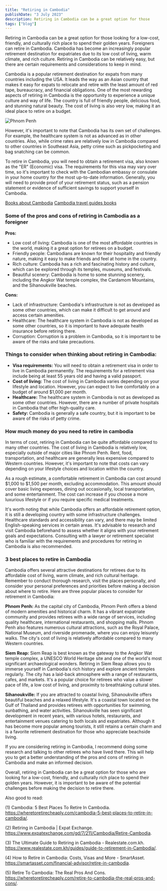 ```yaml
---
title: "Retiring in Cambodia"
publishDate: "3 July 2023"
description: Retiring in Cambodia can be a great option for those
tags: ["blog"]
---
```


Retiring in Cambodia can be a great option for those looking for a low-cost, friendly, and culturally rich place to spend their golden years. Foreigners can retire in Cambodia. Cambodia has become an increasingly popular retirement destination for expatriates due to its low cost of living, warm climate, and rich culture. Retiring in Cambodia can be relatively easy, but there are certain requirements and considerations to keep in mind.

Cambodia is a popular retirement destination for expats from many countries including the USA. It leads the way as an Asian country that makes it easy for expats to relocate and retire with the least amount of red tape, bureaucracy, and financial obligations. One of the most rewarding aspects of retiring in Cambodia is the opportunity to experience a unique culture and way of life. The country is full of friendly people, delicious food, and stunning natural beauty. The cost of living is also very low, making it an ideal place to retire on a budget. 

![Phnom Penh](https://unsplash.com/photos/UHW5JUPVYls)  

However, it's important to note that Cambodia has its own set of challenges. For example, the healthcare system is not as advanced as in other countries. Also, while crime rates are relatively low in Cambodia compared to other countries in Southeast Asia, petty crime such as pickpocketing and bag snatching can be common. 

To retire in Cambodia, you will need to obtain a retirement visa, also known as the "ER" (Economic) visa. The requirements for this visa may vary over time, so it's important to check with the Cambodian embassy or consulate in your home country for the most up-to-date information. Generally, you will need to provide proof of your retirement status, such as a pension statement or evidence of sufficient savings to support yourself in Cambodia.

[Books about Cambodia](https://cambopedia.com/best-books-about-cambodia/)
[Cambodia travel guides books](https://cambopedia.com/cambodia-travel-guide-books/)

### Some of the pros and cons of retiring in Cambodia as a foreigner

**Pros:**

* Low cost of living: Cambodia is one of the most affordable countries in the world, making it a great option for retirees on a budget.
* Friendly people: Cambodians are known for their hospitality and friendly nature, making it easy to make friends and feel at home in the country.
* Rich culture: Cambodia has a rich and fascinating history and culture, which can be explored through its temples, museums, and festivals.
* Beautiful scenery: Cambodia is home to some stunning scenery, including the Angkor Wat temple complex, the Cardamom Mountains, and the Sihanoukville beaches.

**Cons:**

* Lack of infrastructure: Cambodia's infrastructure is not as developed as some other countries, which can make it difficult to get around and access certain amenities.
* Healthcare: The healthcare system in Cambodia is not as developed as some other countries, so it is important to have adequate health insurance before retiring there.
* Corruption: Corruption is a problem in Cambodia, so it is important to be aware of the risks and take precautions.

### Things to consider when thinking about retiring in Cambodia:

* **Visa requirements:** You will need to obtain a retirement visa in order to live in Cambodia permanently. The requirements for a retirement visa include being at least 55 years old and having a valid passport.
* **Cost of living:** The cost of living in Cambodia varies depending on your lifestyle and location. However, you can expect to live comfortably on a budget of around $1,000 per month.
* **Healthcare:** The healthcare system in Cambodia is not as developed as some other countries. However, there are a number of private hospitals in Cambodia that offer high-quality care.
* **Safety:** Cambodia is generally a safe country, but it is important to be aware of the risks of petty crime.

### How much money do you need to retire in cambodia

In terms of cost, retiring in Cambodia can be quite affordable compared to many other countries. The cost of living in Cambodia is relatively low, especially outside of major cities like Phnom Penh. Rent, food, transportation, and healthcare are generally less expensive compared to Western countries. However, it's important to note that costs can vary depending on your lifestyle choices and location within the country.

As a rough estimate, a comfortable retirement in Cambodia can cost around $1,000 to $1,500 per month, excluding accommodation. This amount should cover basic living expenses, dining out occasionally, local transportation, and some entertainment. The cost can increase if you choose a more luxurious lifestyle or if you require specific medical treatments.

It's worth noting that while Cambodia offers an affordable retirement option, it is still a developing country with some infrastructure challenges. Healthcare standards and accessibility can vary, and there may be limited English-speaking services in certain areas. It's advisable to research and visit Cambodia beforehand to assess whether it aligns with your retirement goals and expectations. Consulting with a lawyer or retirement specialist who is familiar with the requirements and procedures for retiring in Cambodia is also recommended.

### 3 best places to retire in Cambodia

Cambodia offers several attractive destinations for retirees due to its affordable cost of living, warm climate, and rich cultural heritage. Remember to conduct thorough research, visit the places personally, and consider your personal preferences and priorities before making a decision about where to retire. Here are three popular places to consider for retirement in Cambodia:

**Phnom Penh:**
As the capital city of Cambodia, Phnom Penh offers a blend of modern amenities and historical charm. It has a vibrant expatriate community and provides retirees with a wide range of services, including quality healthcare, international restaurants, and shopping malls. Phnom Penh also features numerous cultural attractions, such as the Royal Palace, National Museum, and riverside promenade, where you can enjoy leisurely walks. The city's cost of living is relatively affordable compared to many Western countries.

**Siem Reap:**
Siem Reap is best known as the gateway to the Angkor Wat temple complex, a UNESCO World Heritage site and one of the world's most significant archaeological wonders. Retiring in Siem Reap allows you to immerse yourself in Cambodia's rich history and explore ancient temples regularly. The city has a laid-back atmosphere with a range of restaurants, cafes, and markets. It's a popular choice for retirees who value a slower pace of life, a low cost of living, and proximity to breathtaking cultural sites.

**Sihanoukville:**
If you are attracted to coastal living, Sihanoukville offers beautiful beaches and a relaxed lifestyle. It's a coastal town located on the Gulf of Thailand and provides retirees with opportunities for swimming, sunbathing, and water activities. Sihanoukville has seen significant development in recent years, with various hotels, restaurants, and entertainment venues catering to both locals and expatriates. Although it has become more popular among tourists, it still retains a certain charm and is a favorite retirement destination for those who appreciate beachside living.

If you are considering retiring in Cambodia, I recommend doing some research and talking to other retirees who have lived there. This will help you to get a better understanding of the pros and cons of retiring in Cambodia and make an informed decision.

Overall, retiring in Cambodia can be a great option for those who are looking for a low-cost, friendly, and culturally rich place to spend their golden years. However, it is important to be aware of the potential challenges before making the decision to retire there.

Also good to read:

(1) Cambodia: 5 Best Places To Retire In Cambodia. https://wheretoretirecheaply.com/cambodia-5-best-places-to-retire-in-cambodia/.

(2) Retiring in Cambodia | Expat Exchange. https://www.expatexchange.com/gd/7/211/Cambodia/Retire-Cambodia.

(3) The Ultimate Guide to Retiring in Cambodia - Realestate.com.kh. https://www.realestate.com.kh/guides/guide-to-retirement-in-Cambodia/.

(4) How to Retire in Cambodia: Costs, Visas and More - SmartAsset. https://smartasset.com/financial-advisor/retire-in-cambodia.

(5) Retire To Cambodia: The Real Pros And Cons. https://wheretoretirecheaply.com/retire-to-cambodia-the-real-pros-and-cons/.